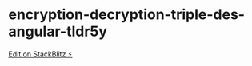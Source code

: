 # encryption-decryption-triple-des-angular-tldr5y

[Edit on StackBlitz ⚡️](https://stackblitz.com/edit/encryption-angular)
